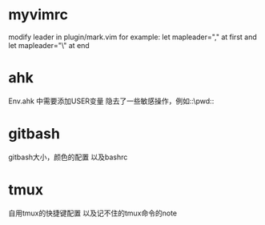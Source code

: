 # myvimrc

modify leader in plugin/mark.vim
for example:
let mapleader="," at first
and let mapleader="\\" at end



# ahk
Env.ahk 中需要添加USER变量
隐去了一些敏感操作，例如::\\pwd::



# gitbash
gitbash大小，颜色的配置
以及bashrc



# tmux
自用tmux的快捷键配置
以及记不住的tmux命令的note


